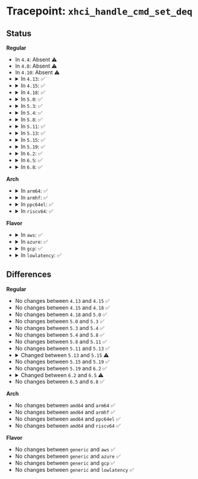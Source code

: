 # Tracepoint: <code>xhci_handle_cmd_set_deq</code>

## Status
<b>Regular</b>
<ul>
<li>
In <code>4.4</code>: Absent ⚠️
</li>
<li>
In <code>4.8</code>: Absent ⚠️
</li>
<li>
In <code>4.10</code>: Absent ⚠️
</li>
<li>
<details>
<summary>In <code>4.13</code>: ✅</summary>

Event:

```c
struct trace_event_raw_xhci_log_slot_ctx {
    struct trace_entry ent;
    u32 info;
    u32 info2;
    u32 tt_info;
    u32 state;
    char __data[0];
};
```
Function:

```c
void trace_event_raw_event_xhci_log_slot_ctx(void *__data, struct xhci_slot_ctx *ctx);
```
</details>
</li>
<li>
<details>
<summary>In <code>4.15</code>: ✅</summary>

Event:

```c
struct trace_event_raw_xhci_log_slot_ctx {
    struct trace_entry ent;
    u32 info;
    u32 info2;
    u32 tt_info;
    u32 state;
    char __data[0];
};
```
Function:

```c
void trace_event_raw_event_xhci_log_slot_ctx(void *__data, struct xhci_slot_ctx *ctx);
```
</details>
</li>
<li>
<details>
<summary>In <code>4.18</code>: ✅</summary>

Event:

```c
struct trace_event_raw_xhci_log_slot_ctx {
    struct trace_entry ent;
    u32 info;
    u32 info2;
    u32 tt_info;
    u32 state;
    char __data[0];
};
```
Function:

```c
void trace_event_raw_event_xhci_log_slot_ctx(void *__data, struct xhci_slot_ctx *ctx);
```
</details>
</li>
<li>
<details>
<summary>In <code>5.0</code>: ✅</summary>

Event:

```c
struct trace_event_raw_xhci_log_slot_ctx {
    struct trace_entry ent;
    u32 info;
    u32 info2;
    u32 tt_info;
    u32 state;
    char __data[0];
};
```
Function:

```c
void trace_event_raw_event_xhci_log_slot_ctx(void *__data, struct xhci_slot_ctx *ctx);
```
</details>
</li>
<li>
<details>
<summary>In <code>5.3</code>: ✅</summary>

Event:

```c
struct trace_event_raw_xhci_log_slot_ctx {
    struct trace_entry ent;
    u32 info;
    u32 info2;
    u32 tt_info;
    u32 state;
    char __data[0];
};
```
Function:

```c
void trace_event_raw_event_xhci_log_slot_ctx(void *__data, struct xhci_slot_ctx *ctx);
```
</details>
</li>
<li>
<details>
<summary>In <code>5.4</code>: ✅</summary>

Event:

```c
struct trace_event_raw_xhci_log_slot_ctx {
    struct trace_entry ent;
    u32 info;
    u32 info2;
    u32 tt_info;
    u32 state;
    char __data[0];
};
```
Function:

```c
void trace_event_raw_event_xhci_log_slot_ctx(void *__data, struct xhci_slot_ctx *ctx);
```
</details>
</li>
<li>
<details>
<summary>In <code>5.8</code>: ✅</summary>

Event:

```c
struct trace_event_raw_xhci_log_slot_ctx {
    struct trace_entry ent;
    u32 info;
    u32 info2;
    u32 tt_info;
    u32 state;
    char __data[0];
};
```
Function:

```c
void trace_event_raw_event_xhci_log_slot_ctx(void *__data, struct xhci_slot_ctx *ctx);
```
</details>
</li>
<li>
<details>
<summary>In <code>5.11</code>: ✅</summary>

Event:

```c
struct trace_event_raw_xhci_log_slot_ctx {
    struct trace_entry ent;
    u32 info;
    u32 info2;
    u32 tt_info;
    u32 state;
    char __data[0];
};
```
Function:

```c
void trace_event_raw_event_xhci_log_slot_ctx(void *__data, struct xhci_slot_ctx *ctx);
```
</details>
</li>
<li>
<details>
<summary>In <code>5.13</code>: ✅</summary>

Event:

```c
struct trace_event_raw_xhci_log_slot_ctx {
    struct trace_entry ent;
    u32 info;
    u32 info2;
    u32 tt_info;
    u32 state;
    char __data[0];
};
```
Function:

```c
void trace_event_raw_event_xhci_log_slot_ctx(void *__data, struct xhci_slot_ctx *ctx);
```
</details>
</li>
<li>
<details>
<summary>In <code>5.15</code>: ✅</summary>

Event:

```c
struct trace_event_raw_xhci_log_slot_ctx {
    struct trace_entry ent;
    u32 info;
    u32 info2;
    u32 tt_info;
    u32 state;
    u32 __data_loc_str;
    char __data[0];
};
```
Function:

```c
void trace_event_raw_event_xhci_log_slot_ctx(void *__data, struct xhci_slot_ctx *ctx);
```
</details>
</li>
<li>
<details>
<summary>In <code>5.19</code>: ✅</summary>

Event:

```c
struct trace_event_raw_xhci_log_slot_ctx {
    struct trace_entry ent;
    u32 info;
    u32 info2;
    u32 tt_info;
    u32 state;
    u32 __data_loc_str;
    char __data[0];
};
```
Function:

```c
void trace_event_raw_event_xhci_log_slot_ctx(void *__data, struct xhci_slot_ctx *ctx);
```
</details>
</li>
<li>
<details>
<summary>In <code>6.2</code>: ✅</summary>

Event:

```c
struct trace_event_raw_xhci_log_slot_ctx {
    struct trace_entry ent;
    u32 info;
    u32 info2;
    u32 tt_info;
    u32 state;
    u32 __data_loc_str;
    char __data[0];
};
```
Function:

```c
void trace_event_raw_event_xhci_log_slot_ctx(void *__data, struct xhci_slot_ctx *ctx);
```
</details>
</li>
<li>
<details>
<summary>In <code>6.5</code>: ✅</summary>

Event:

```c
struct trace_event_raw_xhci_log_slot_ctx {
    struct trace_entry ent;
    u32 info;
    u32 info2;
    u32 tt_info;
    u32 state;
    char __data[0];
};
```
Function:

```c
void trace_event_raw_event_xhci_log_slot_ctx(void *__data, struct xhci_slot_ctx *ctx);
```
</details>
</li>
<li>
<details>
<summary>In <code>6.8</code>: ✅</summary>

Event:

```c
struct trace_event_raw_xhci_log_slot_ctx {
    struct trace_entry ent;
    u32 info;
    u32 info2;
    u32 tt_info;
    u32 state;
    char __data[0];
};
```
Function:

```c
void trace_event_raw_event_xhci_log_slot_ctx(void *__data, struct xhci_slot_ctx *ctx);
```
</details>
</li>
</ul>
<b>Arch</b>
<ul>
<li>
<details>
<summary>In <code>arm64</code>: ✅</summary>

Event:

```c
struct trace_event_raw_xhci_log_slot_ctx {
    struct trace_entry ent;
    u32 info;
    u32 info2;
    u32 tt_info;
    u32 state;
    char __data[0];
};
```
Function:

```c
void trace_event_raw_event_xhci_log_slot_ctx(void *__data, struct xhci_slot_ctx *ctx);
```
</details>
</li>
<li>
<details>
<summary>In <code>armhf</code>: ✅</summary>

Event:

```c
struct trace_event_raw_xhci_log_slot_ctx {
    struct trace_entry ent;
    u32 info;
    u32 info2;
    u32 tt_info;
    u32 state;
    char __data[0];
};
```
Function:

```c
void trace_event_raw_event_xhci_log_slot_ctx(void *__data, struct xhci_slot_ctx *ctx);
```
</details>
</li>
<li>
<details>
<summary>In <code>ppc64el</code>: ✅</summary>

Event:

```c
struct trace_event_raw_xhci_log_slot_ctx {
    struct trace_entry ent;
    u32 info;
    u32 info2;
    u32 tt_info;
    u32 state;
    char __data[0];
};
```
Function:

```c
void trace_event_raw_event_xhci_log_slot_ctx(void *__data, struct xhci_slot_ctx *ctx);
```
</details>
</li>
<li>
<details>
<summary>In <code>riscv64</code>: ✅</summary>

Event:

```c
struct trace_event_raw_xhci_log_slot_ctx {
    struct trace_entry ent;
    u32 info;
    u32 info2;
    u32 tt_info;
    u32 state;
    char __data[0];
};
```
Function:

```c
void trace_event_raw_event_xhci_log_slot_ctx(void *__data, struct xhci_slot_ctx *ctx);
```
</details>
</li>
</ul>
<b>Flavor</b>
<ul>
<li>
<details>
<summary>In <code>aws</code>: ✅</summary>

Event:

```c
struct trace_event_raw_xhci_log_slot_ctx {
    struct trace_entry ent;
    u32 info;
    u32 info2;
    u32 tt_info;
    u32 state;
    char __data[0];
};
```
Function:

```c
void trace_event_raw_event_xhci_log_slot_ctx(void *__data, struct xhci_slot_ctx *ctx);
```
</details>
</li>
<li>
<details>
<summary>In <code>azure</code>: ✅</summary>

Event:

```c
struct trace_event_raw_xhci_log_slot_ctx {
    struct trace_entry ent;
    u32 info;
    u32 info2;
    u32 tt_info;
    u32 state;
    char __data[0];
};
```
Function:

```c
void trace_event_raw_event_xhci_log_slot_ctx(void *__data, struct xhci_slot_ctx *ctx);
```
</details>
</li>
<li>
<details>
<summary>In <code>gcp</code>: ✅</summary>

Event:

```c
struct trace_event_raw_xhci_log_slot_ctx {
    struct trace_entry ent;
    u32 info;
    u32 info2;
    u32 tt_info;
    u32 state;
    char __data[0];
};
```
Function:

```c
void trace_event_raw_event_xhci_log_slot_ctx(void *__data, struct xhci_slot_ctx *ctx);
```
</details>
</li>
<li>
<details>
<summary>In <code>lowlatency</code>: ✅</summary>

Event:

```c
struct trace_event_raw_xhci_log_slot_ctx {
    struct trace_entry ent;
    u32 info;
    u32 info2;
    u32 tt_info;
    u32 state;
    char __data[0];
};
```
Function:

```c
void trace_event_raw_event_xhci_log_slot_ctx(void *__data, struct xhci_slot_ctx *ctx);
```
</details>
</li>
</ul>

## Differences
<b>Regular</b>
<ul>
<li>
No changes between <code>4.13</code> and <code>4.15</code> ✅
</li>
<li>
No changes between <code>4.15</code> and <code>4.18</code> ✅
</li>
<li>
No changes between <code>4.18</code> and <code>5.0</code> ✅
</li>
<li>
No changes between <code>5.0</code> and <code>5.3</code> ✅
</li>
<li>
No changes between <code>5.3</code> and <code>5.4</code> ✅
</li>
<li>
No changes between <code>5.4</code> and <code>5.8</code> ✅
</li>
<li>
No changes between <code>5.8</code> and <code>5.11</code> ✅
</li>
<li>
No changes between <code>5.11</code> and <code>5.13</code> ✅
</li>
<li>
<details>
<summary>Changed between <code>5.13</code> and <code>5.15</code> ⚠️</summary>
<ul>
<li>
<b>Event changed. </b>
</li>
<li>
<b>Field added. </b>
<code>u32 __data_loc_str</code>
</li>
</ul>
</details>
</li>
<li>
No changes between <code>5.15</code> and <code>5.19</code> ✅
</li>
<li>
No changes between <code>5.19</code> and <code>6.2</code> ✅
</li>
<li>
<details>
<summary>Changed between <code>6.2</code> and <code>6.5</code> ⚠️</summary>
<ul>
<li>
<b>Event changed. </b>
</li>
<li>
<b>Field removed. </b>
<code>u32 __data_loc_str</code>
</li>
</ul>
</details>
</li>
<li>
No changes between <code>6.5</code> and <code>6.8</code> ✅
</li>
</ul>
<b>Arch</b>
<ul>
<li>
No changes between <code>amd64</code> and <code>arm64</code> ✅
</li>
<li>
No changes between <code>amd64</code> and <code>armhf</code> ✅
</li>
<li>
No changes between <code>amd64</code> and <code>ppc64el</code> ✅
</li>
<li>
No changes between <code>amd64</code> and <code>riscv64</code> ✅
</li>
</ul>
<b>Flavor</b>
<ul>
<li>
No changes between <code>generic</code> and <code>aws</code> ✅
</li>
<li>
No changes between <code>generic</code> and <code>azure</code> ✅
</li>
<li>
No changes between <code>generic</code> and <code>gcp</code> ✅
</li>
<li>
No changes between <code>generic</code> and <code>lowlatency</code> ✅
</li>
</ul>
